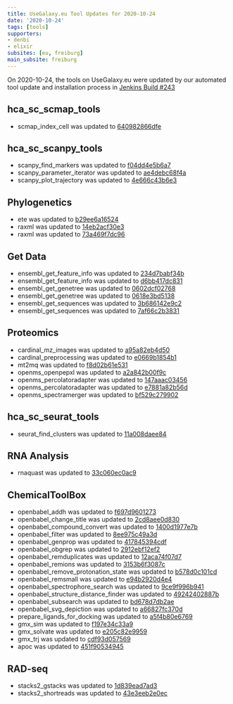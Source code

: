 ```yaml
---
title: UseGalaxy.eu Tool Updates for 2020-10-24
date: '2020-10-24'
tags: [tools]
supporters:
- denbi
- elixir
subsites: [eu, freiburg]
main_subsite: freiburg
---
```


On 2020-10-24, the tools on UseGalaxy.eu were updated by our automated tool update and installation process in [Jenkins Build #243](https://build.galaxyproject.eu/job/usegalaxy-eu/job/install-tools/#243/)


## hca_sc_scmap_tools

- scmap_index_cell was updated to [640982866dfe](https://toolshed.g2.bx.psu.edu/view/ebi-gxa/scmap_index_cell/640982866dfe)

## hca_sc_scanpy_tools

- scanpy_find_markers was updated to [f04dd4e5b6a7](https://toolshed.g2.bx.psu.edu/view/ebi-gxa/scanpy_find_markers/f04dd4e5b6a7)
- scanpy_parameter_iterator was updated to [ae4debc68f4a](https://toolshed.g2.bx.psu.edu/view/ebi-gxa/scanpy_parameter_iterator/ae4debc68f4a)
- scanpy_plot_trajectory was updated to [4e666c43b6e3](https://toolshed.g2.bx.psu.edu/view/ebi-gxa/scanpy_plot_trajectory/4e666c43b6e3)

## Phylogenetics

- ete was updated to [b29ee6a16524](https://toolshed.g2.bx.psu.edu/view/earlhaminst/ete/b29ee6a16524)
- raxml was updated to [14eb2acf30e3](https://toolshed.g2.bx.psu.edu/view/iuc/raxml/14eb2acf30e3)
- raxml was updated to [73a469f7dc96](https://toolshed.g2.bx.psu.edu/view/iuc/raxml/73a469f7dc96)

## Get Data

- ensembl_get_feature_info was updated to [234d7babf34b](https://toolshed.g2.bx.psu.edu/view/earlhaminst/ensembl_get_feature_info/234d7babf34b)
- ensembl_get_feature_info was updated to [d6bb417dc831](https://toolshed.g2.bx.psu.edu/view/earlhaminst/ensembl_get_feature_info/d6bb417dc831)
- ensembl_get_genetree was updated to [0602dcf02768](https://toolshed.g2.bx.psu.edu/view/earlhaminst/ensembl_get_genetree/0602dcf02768)
- ensembl_get_genetree was updated to [0618e3bd5138](https://toolshed.g2.bx.psu.edu/view/earlhaminst/ensembl_get_genetree/0618e3bd5138)
- ensembl_get_sequences was updated to [3b686142e9c2](https://toolshed.g2.bx.psu.edu/view/earlhaminst/ensembl_get_sequences/3b686142e9c2)
- ensembl_get_sequences was updated to [7af66c2b3831](https://toolshed.g2.bx.psu.edu/view/earlhaminst/ensembl_get_sequences/7af66c2b3831)

## Proteomics

- cardinal_mz_images was updated to [a95a82eb4d50](https://toolshed.g2.bx.psu.edu/view/galaxyp/cardinal_mz_images/a95a82eb4d50)
- cardinal_preprocessing was updated to [e0669b1854b1](https://toolshed.g2.bx.psu.edu/view/galaxyp/cardinal_preprocessing/e0669b1854b1)
- mt2mq was updated to [f8d02b61e531](https://toolshed.g2.bx.psu.edu/view/galaxyp/mt2mq/f8d02b61e531)
- openms_openpepxl was updated to [a2a842b00f9c](https://toolshed.g2.bx.psu.edu/view/galaxyp/openms_openpepxl/a2a842b00f9c)
- openms_percolatoradapter was updated to [147aaac03456](https://toolshed.g2.bx.psu.edu/view/galaxyp/openms_percolatoradapter/147aaac03456)
- openms_percolatoradapter was updated to [e7881a82b56d](https://toolshed.g2.bx.psu.edu/view/galaxyp/openms_percolatoradapter/e7881a82b56d)
- openms_spectramerger was updated to [bf529c279902](https://toolshed.g2.bx.psu.edu/view/galaxyp/openms_spectramerger/bf529c279902)

## hca_sc_seurat_tools

- seurat_find_clusters was updated to [11a008daee84](https://toolshed.g2.bx.psu.edu/view/ebi-gxa/seurat_find_clusters/11a008daee84)

## RNA Analysis

- rnaquast was updated to [33c060ec0ac9](https://toolshed.g2.bx.psu.edu/view/iuc/rnaquast/33c060ec0ac9)

## ChemicalToolBox

- openbabel_addh was updated to [f697d9601273](https://toolshed.g2.bx.psu.edu/view/bgruening/openbabel_addh/f697d9601273)
- openbabel_change_title was updated to [2cd8aee0d830](https://toolshed.g2.bx.psu.edu/view/bgruening/openbabel_change_title/2cd8aee0d830)
- openbabel_compound_convert was updated to [1400d1977e7b](https://toolshed.g2.bx.psu.edu/view/bgruening/openbabel_compound_convert/1400d1977e7b)
- openbabel_filter was updated to [8ee975c49a3d](https://toolshed.g2.bx.psu.edu/view/bgruening/openbabel_filter/8ee975c49a3d)
- openbabel_genprop was updated to [417845394cdf](https://toolshed.g2.bx.psu.edu/view/bgruening/openbabel_genprop/417845394cdf)
- openbabel_obgrep was updated to [2912ebf12ef2](https://toolshed.g2.bx.psu.edu/view/bgruening/openbabel_obgrep/2912ebf12ef2)
- openbabel_remduplicates was updated to [12aca74f07d7](https://toolshed.g2.bx.psu.edu/view/bgruening/openbabel_remduplicates/12aca74f07d7)
- openbabel_remions was updated to [3153b6f3087c](https://toolshed.g2.bx.psu.edu/view/bgruening/openbabel_remions/3153b6f3087c)
- openbabel_remove_protonation_state was updated to [b578d0c101cd](https://toolshed.g2.bx.psu.edu/view/bgruening/openbabel_remove_protonation_state/b578d0c101cd)
- openbabel_remsmall was updated to [e94b2920d4e4](https://toolshed.g2.bx.psu.edu/view/bgruening/openbabel_remsmall/e94b2920d4e4)
- openbabel_spectrophore_search was updated to [9ce9f996b941](https://toolshed.g2.bx.psu.edu/view/bgruening/openbabel_spectrophore_search/9ce9f996b941)
- openbabel_structure_distance_finder was updated to [49242402887b](https://toolshed.g2.bx.psu.edu/view/bgruening/openbabel_structure_distance_finder/49242402887b)
- openbabel_subsearch was updated to [bd678d7db2ae](https://toolshed.g2.bx.psu.edu/view/bgruening/openbabel_subsearch/bd678d7db2ae)
- openbabel_svg_depiction was updated to [a66827fc370d](https://toolshed.g2.bx.psu.edu/view/bgruening/openbabel_svg_depiction/a66827fc370d)
- prepare_ligands_for_docking was updated to [a5f4b80e6769](https://toolshed.g2.bx.psu.edu/view/bgruening/prepare_ligands_for_docking/a5f4b80e6769)
- gmx_sim was updated to [f197e34c33a9](https://toolshed.g2.bx.psu.edu/view/chemteam/gmx_sim/f197e34c33a9)
- gmx_solvate was updated to [e205c82e9959](https://toolshed.g2.bx.psu.edu/view/chemteam/gmx_solvate/e205c82e9959)
- gmx_trj was updated to [cdf93d057569](https://toolshed.g2.bx.psu.edu/view/chemteam/gmx_trj/cdf93d057569)
- apoc was updated to [451f90534945](https://toolshed.g2.bx.psu.edu/view/earlhaminst/apoc/451f90534945)

## RAD-seq

- stacks2_gstacks was updated to [1d839ead7ad3](https://toolshed.g2.bx.psu.edu/view/iuc/stacks2_gstacks/1d839ead7ad3)
- stacks2_shortreads was updated to [43e3eeb2e0ec](https://toolshed.g2.bx.psu.edu/view/iuc/stacks2_shortreads/43e3eeb2e0ec)


